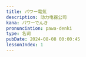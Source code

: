 ```yaml
---
title: パワー電気
description: 动力电器公司
kana: パワーでんき
pronunciation: pawa-denki
type: 名词
pubDate: 2024-08-08 00:00:45
lessonIndex: 1
---
```

